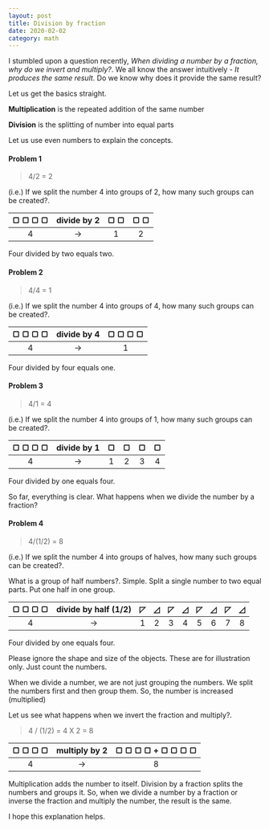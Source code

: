```yaml
---
layout: post
title: Division by fraction
date: 2020-02-02
category: math
---
```


I stumbled upon a question recently, *When dividing a number by a fraction, why do we invert and multiply?*. We all know the answer intuitively - *It produces the same result*. Do we know why does it provide the same result?

Let us get the basics straight.

**Multiplication** is the repeated addition of the same number

**Division** is the splitting of number into equal parts

Let us use even numbers to explain the concepts. 

#### Problem 1

> 4/2 = 2

(i.e.) If we split the number 4 into groups of 2, how many such groups can be created?. 

| &#9634; &#9634; &#9634; &#9634; | divide by 2 | &#9634; &#9634; | &#9634; &#9634; |
|:---:|:---:|:---:|:---:|
|4| &rarr; |1|2|

Four divided by two equals two.

#### Problem 2

> 4/4 = 1 

(i.e.) If we split the number 4 into groups of 4, how many such groups can be created?. 

| &#9634; &#9634; &#9634; &#9634; | divide by 4 | &#9634; &#9634; &#9634; &#9634; |
|:---:|:---:|:---:|
|4| &rarr; |1|

Four divided by four equals one.

#### Problem 3

> 4/1 = 4 

(i.e.) If we split the number 4 into groups of 1, how many such groups can be created?. 

| &#9634; &#9634; &#9634; &#9634; | divide by 1 | &#9634; | &#9634; | &#9634; | &#9634; |
|:---:|:---:|:---:|:---:|:---:|:---:|
|4| &rarr; |1|2|3|4|

Four divided by one equals four.

So far, everything is clear. What happens when we divide the number by a fraction?

#### Problem 4

> 4/(1/2) = 8

(i.e.) If we split the number 4 into groups of halves, how many such groups can be created?. 

What is a group of half numbers?. Simple. Split a single number to two equal parts. Put one half in one group.

| &#9634; &#9634; &#9634; &#9634; | divide by half (1/2) | &#9720; | &#9727; | &#9720; | &#9727; | &#9720; | &#9727; | &#9720; | &#9727; | 
|:---:|:---:|:---:|:---:|:---:|:---:|:---:|:---:|:---:|:---:|
|4| &rarr; |1|2|3|4|5|6|7|8|

Four divided by one equals four.

Please ignore the shape and size of the objects. These are for illustration only. Just count the numbers.

When we divide a number, we are not just grouping the numbers. We split the numbers first and then group them. So, the number is increased (multiplied)

Let us see what happens when we invert the fraction and multiply?.

> 4 / (1/2) = 4 X 2 = 8

| &#9634; &#9634; &#9634; &#9634; | multiply by 2 | &#9634; &#9634; &#9634; &#9634; + &#9634; &#9634; &#9634; &#9634; |
|:---:|:---:|:---:|
|4| &rarr; |8|

Multiplication adds the number to itself. Division by a fraction splits the numbers and groups it. So, when we divide a number by a fraction or inverse the fraction and multiply the number, the result is the same.

I hope this explanation helps.
